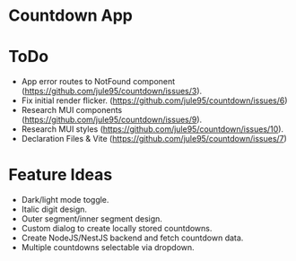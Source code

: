 # Countdown App

# ToDo
- App error routes to NotFound component (https://github.com/jule95/countdown/issues/3).
- Fix initial render flicker. (https://github.com/jule95/countdown/issues/6)
- Research MUI components (https://github.com/jule95/countdown/issues/9).
- Research MUI styles (https://github.com/jule95/countdown/issues/10).
- Declaration Files & Vite (https://github.com/jule95/countdown/issues/7)

# Feature Ideas
- Dark/light mode toggle.
- Italic digit design. 
- Outer segment/inner segment design.
- Custom dialog to create locally stored countdowns.
- Create NodeJS/NestJS backend and fetch countdown data.
- Multiple countdowns selectable via dropdown.
